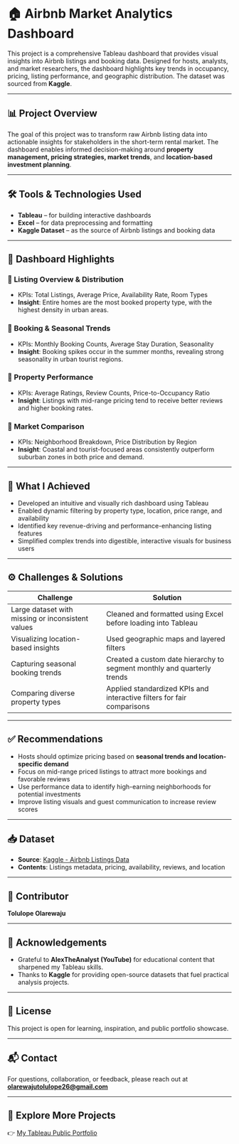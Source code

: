 # 🏠 Airbnb Market Analytics Dashboard

This project is a comprehensive Tableau dashboard that provides visual insights into Airbnb listings and booking data. Designed for hosts, analysts, and market researchers, the dashboard highlights key trends in occupancy, pricing, listing performance, and geographic distribution. The dataset was sourced from **Kaggle**.

---

## 📊 Project Overview

The goal of this project was to transform raw Airbnb listing data into actionable insights for stakeholders in the short-term rental market. The dashboard enables informed decision-making around **property management, pricing strategies, market trends**, and **location-based investment planning**.

---

## 🛠 Tools & Technologies Used

- **Tableau** – for building interactive dashboards  
- **Excel** – for data preprocessing and formatting  
- **Kaggle Dataset** – as the source of Airbnb listings and booking data  

---

## 📌 Dashboard Highlights

### 🔹 Listing Overview & Distribution  
- KPIs: Total Listings, Average Price, Availability Rate, Room Types  
- **Insight**: Entire homes are the most booked property type, with the highest density in urban areas.

### 🔹 Booking & Seasonal Trends  
- KPIs: Monthly Booking Counts, Average Stay Duration, Seasonality  
- **Insight**: Booking spikes occur in the summer months, revealing strong seasonality in urban tourist regions.

### 🔹 Property Performance  
- KPIs: Average Ratings, Review Counts, Price-to-Occupancy Ratio  
- **Insight**: Listings with mid-range pricing tend to receive better reviews and higher booking rates.

### 🔹 Market Comparison  
- KPIs: Neighborhood Breakdown, Price Distribution by Region  
- **Insight**: Coastal and tourist-focused areas consistently outperform suburban zones in both price and demand.

---

## 🚀 What I Achieved

- Developed an intuitive and visually rich dashboard using Tableau  
- Enabled dynamic filtering by property type, location, price range, and availability  
- Identified key revenue-driving and performance-enhancing listing features  
- Simplified complex trends into digestible, interactive visuals for business users  

---

## ⚙️ Challenges & Solutions

| Challenge | Solution |
|----------|----------|
| Large dataset with missing or inconsistent values | Cleaned and formatted using Excel before loading into Tableau |
| Visualizing location-based insights | Used geographic maps and layered filters |
| Capturing seasonal booking trends | Created a custom date hierarchy to segment monthly and quarterly trends |
| Comparing diverse property types | Applied standardized KPIs and interactive filters for fair comparisons |

---

## ✅ Recommendations

- Hosts should optimize pricing based on **seasonal trends and location-specific demand**  
- Focus on mid-range priced listings to attract more bookings and favorable reviews  
- Use performance data to identify high-earning neighborhoods for potential investments  
- Improve listing visuals and guest communication to increase review scores  

---

## 📥 Dataset

- **Source**: [Kaggle - Airbnb Listings Data](https://www.kaggle.com/)  
- **Contents**: Listings metadata, pricing, availability, reviews, and location  

---

## 👤 Contributor

**Tolulope Olarewaju**

---

## 🙏 Acknowledgements

- Grateful to **AlexTheAnalyst (YouTube)** for educational content that sharpened my Tableau skills.  
- Thanks to **Kaggle** for providing open-source datasets that fuel practical analysis projects.

---

## 📜 License

This project is open for learning, inspiration, and public portfolio showcase.

---

## 📬 Contact

For questions, collaboration, or feedback, please reach out at **olarewajutolulope26@gmail.com**

---

## 🔗 Explore More Projects

👉 [My Tableau Public Portfolio](https://public.tableau.com/app/profile/toluomotayo/vizzes)

